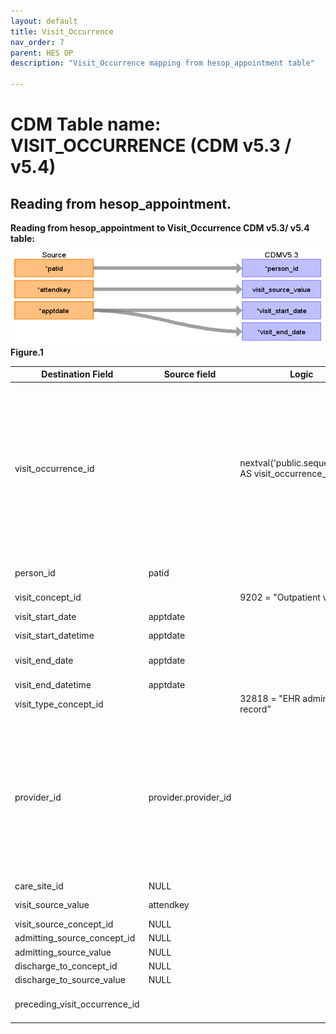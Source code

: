 ```yaml
---
layout: default
title: Visit_Occurrence
nav_order: 7
parent: HES OP
description: "Visit_Occurrence mapping from hesop_appointment table"

---
```



# CDM Table name: VISIT_OCCURRENCE (CDM v5.3 / v5.4)

## Reading from hesop_appointment.
**Reading from hesop_appointment to Visit_Occurrence CDM v5.3/ v5.4 table:**
![](images/image4.png)
**Figure.1**

| Destination Field | Source field | Logic | Comment field |
| --- | --- | --- | --- |
| visit_occurrence_id |  |  nextval('public.sequence_vo') AS visit_occurrence_id | A sequence called "sequence_vo" is created in the public schema to ensure the unique generation of visit_occurrence_id's. Firstly,the value of the sequence is determined by querying the maximum ID from a predefined source ({TARGET_SCHEMA_TO_LINK}._max_ids) where the field "tbl_name" = "visit_occurrence".The _max_ids table is established in the schema to be linked to the target schema, serving the purpose of storing maximum IDs for all CDM tables. This facilitates the determination of the next visit_occurrence_id in the sequence. | 
| person_id | patid |  | If attended <> 5 discard visit appointment detail (we accept only attended = 5) |
| visit_concept_id |  | 9202 = "Outpatient visit"  | |
| visit_start_date | apptdate | | Appointment date will be mapped to visit_start_date  |
| visit_start_datetime |apptdate | |  |
| visit_end_date | apptdate| | Appointment date will also be mapped to visit_end_date because its an Outpatient appointment|
| visit_end_datetime |apptdate| | |
| visit_type_concept_id |  | 32818 = "EHR administration record” |  |
| provider_id | provider.provider_id | | use patid+attendkey to retrive "tretspef if tretspef<>‘&’ else use mainspef if mainspef<>'&' else null as speciality" FROM hesop_clinical, inorder to retrieve the source_code_description from source_to_concept_map by LEFT JOINING source_to_concept_map as t1 on hesop_clinical.specialty = t1.source_code AND t2.source_vocabulary_id = “HES_SPEC_STCM”. Which will then be used to retrieve provider_id by LEFT JOINING provider as t2 on t2.specialty_source_value = t1.source_code_description |
| care_site_id |NULL | |  |
| visit_source_value | attendkey | | This will allow us to retrieve Visit_occurrence_id.  |
| visit_source_concept_id | NULL |  |  |
| admitting_source_concept_id | NULL|  | |
| admitting_source_value | NULL |  | |
| discharge_to_concept_id | NULL |  | |
| discharge_to_source_value | NULL |  |  |
| preceding_visit_occurrence_id |  | | Using person_id, look up the attendances that occurred prior to this and put the visit_occurrence_id here.  |

